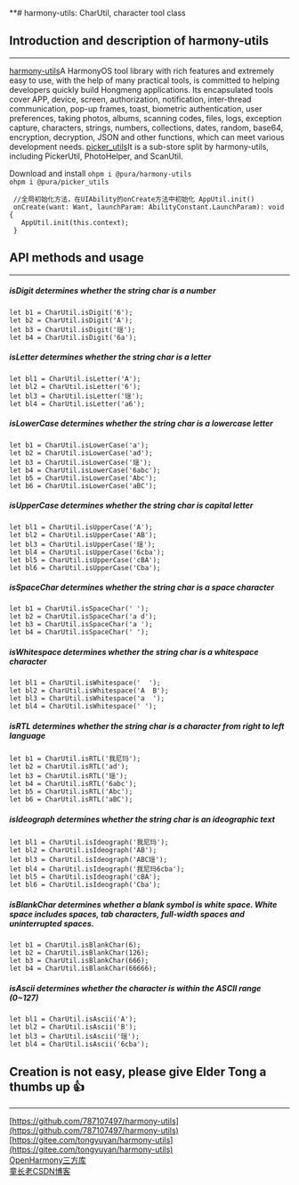 **# harmony-utils: CharUtil, character tool class

## Introduction and description of harmony-utils

------
[harmony-utils](https://ohpm.openharmony.cn/#/cn/detail/@pura%2Fharmony-utils)A HarmonyOS tool library with rich features and extremely easy to use, with the help of many practical tools, is committed to helping developers quickly build Hongmeng applications. Its encapsulated tools cover APP, device, screen, authorization, notification, inter-thread communication, pop-up frames, toast, biometric authentication, user preferences, taking photos, albums, scanning codes, files, logs, exception capture, characters, strings, numbers, collections, dates, random, base64, encryption, decryption, JSON and other functions, which can meet various development needs.
[picker_utils](https://ohpm.openharmony.cn/#/cn/detail/@pura%2Fpicker_utils)It is a sub-store split by harmony-utils, including PickerUtil, PhotoHelper, and ScanUtil.

Download and install
`ohpm i @pura/harmony-utils`  
`ohpm i @pura/picker_utils`

 ```
  //全局初始化方法，在UIAbility的onCreate方法中初始化 AppUtil.init()
  onCreate(want: Want, launchParam: AbilityConstant.LaunchParam): void {
    AppUtil.init(this.context);
  }
 ```

## API methods and usage

------

##### isDigit determines whether the string char is a number

```
let b1 = CharUtil.isDigit('6');
let b2 = CharUtil.isDigit('A');
let b3 = CharUtil.isDigit('瑶');
let b4 = CharUtil.isDigit('6a');
```

##### isLetter determines whether the string char is a letter

```
let bl1 = CharUtil.isLetter('A');
let bl2 = CharUtil.isLetter('6');
let bl3 = CharUtil.isLetter('瑶');
let bl4 = CharUtil.isLetter('a6');
```

##### isLowerCase determines whether the string char is a lowercase letter

```
let b1 = CharUtil.isLowerCase('a');
let b2 = CharUtil.isLowerCase('ad');
let b3 = CharUtil.isLowerCase('瑶');
let b4 = CharUtil.isLowerCase('6abc');
let b5 = CharUtil.isLowerCase('Abc');
let b6 = CharUtil.isLowerCase('aBC');
```

##### isUpperCase determines whether the string char is capital letter

```
let bl1 = CharUtil.isUpperCase('A');
let bl2 = CharUtil.isUpperCase('AB');
let bl3 = CharUtil.isUpperCase('瑶');
let bl4 = CharUtil.isUpperCase('6cba');
let bl5 = CharUtil.isUpperCase('cBA');
let bl6 = CharUtil.isUpperCase('Cba');
```

##### isSpaceChar determines whether the string char is a space character

```
let b1 = CharUtil.isSpaceChar(' ');
let b2 = CharUtil.isSpaceChar('a d');
let b3 = CharUtil.isSpaceChar('a ');
let b4 = CharUtil.isSpaceChar(' ');
```

##### isWhitespace determines whether the string char is a whitespace character

```
let bl1 = CharUtil.isWhitespace('  ');
let bl2 = CharUtil.isWhitespace('A  B');
let bl3 = CharUtil.isWhitespace('a  ');
let bl4 = CharUtil.isWhitespace(' ');
```

##### isRTL determines whether the string char is a character from right to left language

```
let b1 = CharUtil.isRTL('我尼玛');
let b2 = CharUtil.isRTL('ad');
let b3 = CharUtil.isRTL('瑶');
let b4 = CharUtil.isRTL('6abc');
let b5 = CharUtil.isRTL('Abc');
let b6 = CharUtil.isRTL('aBC');
```

##### isIdeograph determines whether the string char is an ideographic text

```
let bl1 = CharUtil.isIdeograph('我尼玛');
let bl2 = CharUtil.isIdeograph('AB');
let bl3 = CharUtil.isIdeograph('ABC瑶');
let bl4 = CharUtil.isIdeograph('我尼玛6cba');
let bl5 = CharUtil.isIdeograph('cBA');
let bl6 = CharUtil.isIdeograph('Cba');
```

##### isBlankChar determines whether a blank symbol is white space. White space includes spaces, tab characters, full-width spaces and uninterrupted spaces.

```
let b1 = CharUtil.isBlankChar(6);
let b2 = CharUtil.isBlankChar(126);
let b3 = CharUtil.isBlankChar(666);
let b4 = CharUtil.isBlankChar(66666);
```

##### isAscii determines whether the character is within the ASCII range (0~127)

```
let bl1 = CharUtil.isAscii('A');
let bl2 = CharUtil.isAscii('B');
let bl3 = CharUtil.isAscii('瑶');
let bl4 = CharUtil.isAscii('6cba');
```

## Creation is not easy, please give Elder Tong a thumbs up 👍

------
[https://github.com/787107497/harmony-utils](https://github.com/787107497/harmony-utils)   
[https://gitee.com/tongyuyan/harmony-utils](https://gitee.com/tongyuyan/harmony-utils)   
[OpenHarmony三方库](https://ohpm.openharmony.cn/#/cn/detail/@pura%2Fharmony-utils)   
[童长老CSDN博客](https://blog.csdn.net/qq_32922545) 
   

